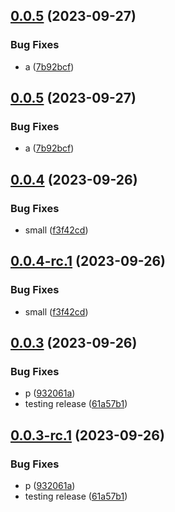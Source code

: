## [0.0.5](https://github.com/devdanco/mono-dev/compare/@mononxtest/mnau-v0.0.4...@mononxtest/mnau-v0.0.5) (2023-09-27)


### Bug Fixes

* a ([7b92bcf](https://github.com/devdanco/mono-dev/commit/7b92bcf5af73b164744aaaf3cec91b291ba9753c))





## [0.0.5](https://github.com/devdanco/mono-dev/compare/@mononxtest/mnau-v0.0.4...@mononxtest/mnau-v0.0.5) (2023-09-27)


### Bug Fixes

* a ([7b92bcf](https://github.com/devdanco/mono-dev/commit/7b92bcf5af73b164744aaaf3cec91b291ba9753c))

## [0.0.4](https://github.com/devdanco/mono-dev/compare/@mononxtest/mnau-v0.0.3...@mononxtest/mnau-v0.0.4) (2023-09-26)


### Bug Fixes

* small ([f3f42cd](https://github.com/devdanco/mono-dev/commit/f3f42cd2052ba2d921c1f15ef0decc1bcffd12f4))

## [0.0.4-rc.1](https://github.com/devdanco/mono-dev/compare/@mononxtest/mnau-v0.0.3...@mononxtest/mnau-v0.0.4-rc.1) (2023-09-26)


### Bug Fixes

* small ([f3f42cd](https://github.com/devdanco/mono-dev/commit/f3f42cd2052ba2d921c1f15ef0decc1bcffd12f4))

## [0.0.3](https://github.com/devdanco/mono-dev/compare/@mononxtest/mnau-v0.0.2...@mononxtest/mnau-v0.0.3) (2023-09-26)


### Bug Fixes

* p ([932061a](https://github.com/devdanco/mono-dev/commit/932061a669a76b22e6a5a7211a0c77fa3e1f4d09))
* testing release ([61a57b1](https://github.com/devdanco/mono-dev/commit/61a57b17e1331c17d515f0a775bd86d7cc1fddd9))

## [0.0.3-rc.1](https://github.com/devdanco/mono-dev/compare/@mononxtest/mnau-v0.0.2...@mononxtest/mnau-v0.0.3-rc.1) (2023-09-26)


### Bug Fixes

* p ([932061a](https://github.com/devdanco/mono-dev/commit/932061a669a76b22e6a5a7211a0c77fa3e1f4d09))
* testing release ([61a57b1](https://github.com/devdanco/mono-dev/commit/61a57b17e1331c17d515f0a775bd86d7cc1fddd9))
